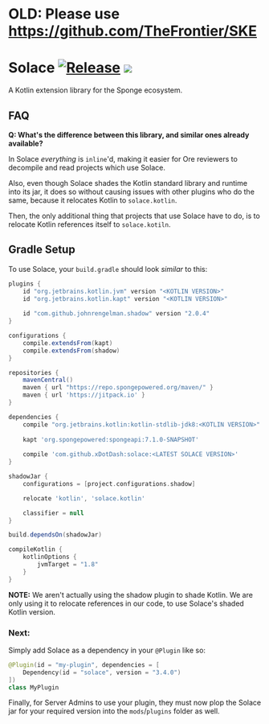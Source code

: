 # OLD: Please use https://github.com/TheFrontier/SKE

# Solace [![Release](https://jitpack.io/v/xDotDash/Solace.svg)](https://jitpack.io/#xDotDash/Solace) [![](https://jitpack.io/v/xDotDash/Solace/month.svg)](https://jitpack.io/#xDotDash/Solace)

A Kotlin extension library for the Sponge ecosystem.

## FAQ

**Q: What's the difference between this library, and similar ones already available?**

In Solace *everything* is `inline`'d, making it easier for Ore reviewers to decompile and read projects which use Solace.

Also, even though Solace shades the Kotlin standard library and runtime into its jar,
    it does so without causing issues with other plugins who do the same, because it relocates Kotlin to `solace.kotlin`.
    
Then, the only additional thing that projects that use Solace have to do,
    is to relocate Kotlin references itself to `solace.kotiln`.

## Gradle Setup

To use Solace, your `build.gradle` should look *similar* to this:

```groovy
plugins {
    id "org.jetbrains.kotlin.jvm" version "<KOTLIN VERSION>"
    id "org.jetbrains.kotlin.kapt" version "<KOTLIN VERSION>"
    
    id "com.github.johnrengelman.shadow" version "2.0.4"
}

configurations {
    compile.extendsFrom(kapt)
    compile.extendsFrom(shadow)
}

repositories {
    mavenCentral()
    maven { url "https://repo.spongepowered.org/maven/" }
    maven { url 'https://jitpack.io' }
}

dependencies {
    compile "org.jetbrains.kotlin:kotlin-stdlib-jdk8:<KOTLIN VERSION>"
    
    kapt 'org.spongepowered:spongeapi:7.1.0-SNAPSHOT'
    
    compile 'com.github.xDotDash:solace:<LATEST SOLACE VERSION>'
}

shadowJar {
    configurations = [project.configurations.shadow]

    relocate 'kotlin', 'solace.kotlin'

    classifier = null
}

build.dependsOn(shadowJar)

compileKotlin {
    kotlinOptions {
        jvmTarget = "1.8"
    }
}
```

**NOTE:** We aren't actually using the shadow plugin to shade Kotlin.
We are only using it to relocate references in our code, to use Solace's shaded Kotlin version.

### Next:

Simply add Solace as a dependency in your `@Plugin` like so:

```kotlin
@Plugin(id = "my-plugin", dependencies = [
    Dependency(id = "solace", version = "3.4.0")
])
class MyPlugin
```

Finally, for Server Admins to use your plugin, they must now plop the Solace jar for your required version into the `mods`/`plugins` folder as well.
